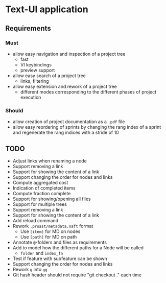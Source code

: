 <!--
[proast]
-->
Text-UI application
===================

## Requirements

### Must

* allow easy navigation and inspection of a project tree
  * fast
  * VI keybindings
  * preview support
* allow easy search of a project tree
  * links, filtering
* allow easy extension and rework of a project tree
  * different modes corresponding to the different phases of project execution

### Should

* allow creation of project documentation as a `.pdf` file
* allow easy reordering of sprints by changing the rang index of a sprint and regenerate the rang indices with a stride of 10

## TODO

* Adjust links when renaming a node
* Support removing a link
* Support for showing the content of a link
* Support changing the order for nodes and links
* Compute aggregated cost
* Indication of completed items
* Compute fraction complete
* Support for showing/opening all files
* Support for multiple trees
* Support removing a link
* Support for showing the content of a link
* Add reload command
* Rework `.proast/metadata.naft` format
  * Use `[item]` for MD on nodes
  * Use `[path]` for MD on path
* Annotate `@`-folders and files as requirements
* Add to model how the different paths for a Node will be called
  * `folder` and `index_fn`
* Test if feature with subfeature can be shown
* Support changing the order for nodes and links
* Rework `g` into `gg`
* Git hash header should not require "git checkout ." each time

